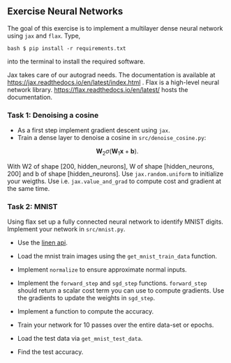 ## Exercise Neural Networks

The goal of this exercise is to implement a multilayer dense neural network using `jax` and `flax`.
Type,

``bash
$ pip install -r requirements.txt
``

into the terminal to install the required software.

Jax takes care of our autograd needs. The documentation is available at https://jax.readthedocs.io/en/latest/index.html . Flax is a high-level neural network library. https://flax.readthedocs.io/en/latest/ hosts the documentation.

### Task 1: Denoising a cosine
- As a first step implement gradient descent using `jax`. 
- Train a dense layer to denoise a cosine in `src/denoise_cosine.py`:

$$ \mathbf{W}_2 \sigma(\mathbf{W}_1 \mathbf{x} + \mathbf{b}). $$

With W2 of shape [200, hidden_neurons], W of shape [hidden_neurons, 200] and b of shape [hidden_neurons].
Use `jax.random.uniform` to initialize your weigths.
Use i.e. `jax.value_and_grad` to compute cost and gradient at the same time.


### Task 2: MNIST
Using flax set up a fully connected neural network to identify MNIST digits.
Implement your network in `src/mnist.py`.
- Use the [linen api](https://flax.readthedocs.io/en/latest/api_reference/flax.linen.html).
- Load the mnist train images using the `get_mnist_train_data` function.
- Implement `normalize` to ensure approximate normal inputs.
- Implement the `forward_step` and `sgd_step` functions. `forward_step` should return a scalar cost term you can use to compute gradients. Use the gradients to update the weights in `sgd_step`.
- Implement a function to compute the accuracy.
- Train your network for 10 passes over the entire data-set or epochs.

- Load the test data via `get_mnist_test_data`.
- Find the test accuracy.
